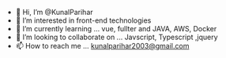 - 👋 Hi, I’m @KunalParihar
- 👀 I’m interested in front-end technologies 
- 🌱 I’m currently learning ... vue, fullter and JAVA, AWS, Docker
- 💞️ I’m looking to collaborate on ... Javscript, Typescript ,jquery
- 📫 How to reach me ... kunalparihar2003@gmail.com

<!---
KunalParihar/KunalParihar is a ✨ special ✨ repository because its `README.md` (this file) appears on your GitHub profile.
You can click the Preview link to take a look at your changes.
--->

